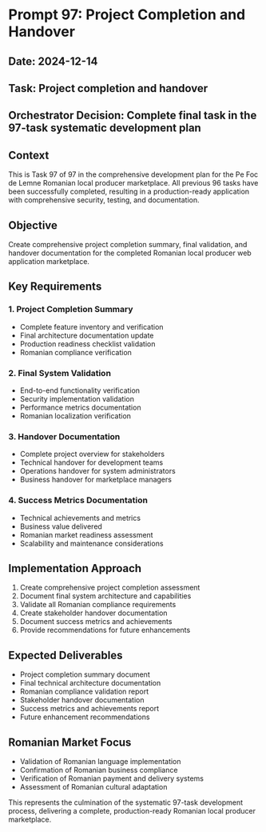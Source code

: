 # Prompt 97: Project Completion and Handover

## Date: 2024-12-14
## Task: Project completion and handover
## Orchestrator Decision: Complete final task in the 97-task systematic development plan

## Context
This is Task 97 of 97 in the comprehensive development plan for the Pe Foc de Lemne Romanian local producer marketplace. All previous 96 tasks have been successfully completed, resulting in a production-ready application with comprehensive security, testing, and documentation.

## Objective
Create comprehensive project completion summary, final validation, and handover documentation for the completed Romanian local producer web application marketplace.

## Key Requirements

### 1. Project Completion Summary
- Complete feature inventory and verification
- Final architecture documentation update
- Production readiness checklist validation
- Romanian compliance verification

### 2. Final System Validation
- End-to-end functionality verification
- Security implementation validation
- Performance metrics documentation
- Romanian localization verification

### 3. Handover Documentation
- Complete project overview for stakeholders
- Technical handover for development teams
- Operations handover for system administrators
- Business handover for marketplace managers

### 4. Success Metrics Documentation
- Technical achievements and metrics
- Business value delivered
- Romanian market readiness assessment
- Scalability and maintenance considerations

## Implementation Approach
1. Create comprehensive project completion assessment
2. Document final system architecture and capabilities
3. Validate all Romanian compliance requirements
4. Create stakeholder handover documentation
5. Document success metrics and achievements
6. Provide recommendations for future enhancements

## Expected Deliverables
- Project completion summary document
- Final technical architecture documentation
- Romanian compliance validation report
- Stakeholder handover documentation
- Success metrics and achievements report
- Future enhancement recommendations

## Romanian Market Focus
- Validation of Romanian language implementation
- Confirmation of Romanian business compliance
- Verification of Romanian payment and delivery systems
- Assessment of Romanian cultural adaptation

This represents the culmination of the systematic 97-task development process, delivering a complete, production-ready Romanian local producer marketplace.